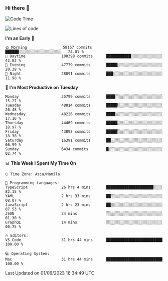 ### Hi there 👋

<!--START_SECTION:waka-->
![Code Time](http://img.shields.io/badge/Code%20Time-4%2C019%20hrs%205%20mins-blue)

![Lines of code](https://img.shields.io/badge/From%20Hello%20World%20I%27ve%20Written-98.2%20million%20lines%20of%20code-blue)

**I'm an Early 🐤** 

```text
🌞 Morning                58157 commits       ██████░░░░░░░░░░░░░░░░░░░   24.81 % 
🌆 Daytime                100398 commits      ███████████░░░░░░░░░░░░░░   42.83 % 
🌃 Evening                47779 commits       █████░░░░░░░░░░░░░░░░░░░░   20.38 % 
🌙 Night                  28091 commits       ███░░░░░░░░░░░░░░░░░░░░░░   11.98 % 
```
📅 **I'm Most Productive on Tuesday** 

```text
Monday                   35799 commits       ████░░░░░░░░░░░░░░░░░░░░░   15.27 % 
Tuesday                  48014 commits       █████░░░░░░░░░░░░░░░░░░░░   20.48 % 
Wednesday                40226 commits       ████░░░░░░░░░░░░░░░░░░░░░   17.16 % 
Thursday                 44469 commits       █████░░░░░░░░░░░░░░░░░░░░   18.97 % 
Friday                   43092 commits       █████░░░░░░░░░░░░░░░░░░░░   18.38 % 
Saturday                 16391 commits       ██░░░░░░░░░░░░░░░░░░░░░░░   06.99 % 
Sunday                   6434 commits        █░░░░░░░░░░░░░░░░░░░░░░░░   02.74 % 
```


📊 **This Week I Spent My Time On** 

```text
🕑︎ Time Zone: Asia/Manila

💬 Programming Languages: 
TypeScript               26 hrs 4 mins       █████████████████████░░░░   82.15 % 
YAML                     2 hrs 33 mins       ██░░░░░░░░░░░░░░░░░░░░░░░   08.07 % 
JavaScript               2 hrs 23 mins       ██░░░░░░░░░░░░░░░░░░░░░░░   07.53 % 
JSON                     24 mins             ░░░░░░░░░░░░░░░░░░░░░░░░░   01.30 % 
GraphQL                  14 mins             ░░░░░░░░░░░░░░░░░░░░░░░░░   00.75 % 

🔥 Editors: 
VS Code                  31 hrs 44 mins      █████████████████████████   100.00 % 

💻 Operating System: 
Mac                      31 hrs 44 mins      █████████████████████████   100.00 % 
```


 Last Updated on 01/06/2023 16:34:49 UTC
<!--END_SECTION:waka-->


<!--
**rad182/rad182** is a ✨ _special_ ✨ repository because its `README.md` (this file) appears on your GitHub profile.

Here are some ideas to get you started:

- 🔭 I’m currently working on ...
- 🌱 I’m currently learning ...
- 👯 I’m looking to collaborate on ...
- 🤔 I’m looking for help with ...
- 💬 Ask me about ...
- 📫 How to reach me: ...
- 😄 Pronouns: ...
- ⚡ Fun fact: ...
-->
